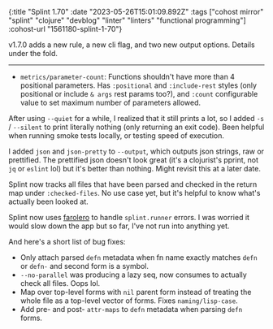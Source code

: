 {:title "Splint 1.70"
 :date "2023-05-26T15:01:09.892Z"
 :tags ["cohost mirror" "splint" "clojure" "devblog" "linter" "linters" "functional programming"]
 :cohost-url "1561180-splint-1-70"}

v1.7.0 adds a new rule, a new cli flag, and two new output options. Details under the fold.

---

* `metrics/parameter-count`: Functions shouldn't have more than 4 positional parameters. Has `:positional` and `:include-rest` styles (only positional or include `& args` rest params too?), and `:count` configurable value to set maximum number of parameters allowed.

After using `--quiet` for a while, I realized that it still prints a lot, so I added `-s` / `--silent` to print literally nothing (only returning an exit code). Been helpful when running smoke tests locally, or testing speed of execution.

I added `json` and `json-pretty` to `--output`, which outputs json strings, raw or prettified. The prettified json doesn't look great (it's a clojurist's pprint, not `jq` or `eslint` lol) but it's better than nothing. Might revisit this at a later date.

Splint now tracks all files that have been parsed and checked in the return map under `:checked-files`. No use case yet, but it's helpful to know what's actually been looked at.

Splint now uses [farolero](https://github.com/IGJoshua/farolero/) to handle `splint.runner` errors. I was worried it would slow down the app but so far, I've not run into anything yet.

And here's a short list of bug fixes:

* Only attach parsed `defn` metadata when fn name exactly matches `defn` or `defn-` and second form is a symbol.
* `--no-parallel` was producing a lazy seq, now consumes to actually check all files. Oops lol.
* Map over top-level forms with `nil` parent form instead of treating the whole file as a top-level vector of forms. Fixes `naming/lisp-case`.
* Add pre- and post- `attr-maps` to `defn` metadata when parsing `defn` forms.
